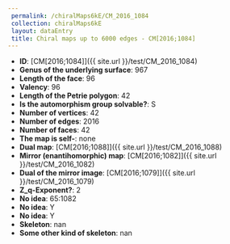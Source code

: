 ```yaml
--- 
 permalink: /chiralMaps6kE/CM_2016_1084 
 collection: chiralMaps6kE
 layout: dataEntry
 title: Chiral maps up to 6000 edges - CM[2016;1084]
---
```


- **ID**: [CM[2016;1084]]({{ site.url }}/test/CM_2016_1084)
- **Genus of the underlying surface**: 967
- **Length of the face**: 96
- **Valency**: 96
- **Length of the Petrie polygon**: 42
- **Is the automorphism group solvable?**: S
- **Number of vertices**: 42
- **Number of edges**: 2016
- **Number of faces**: 42
- **The map is self-**: none
- **Dual map**: [CM[2016;1088]]({{ site.url }}/test/CM_2016_1088)
- **Mirror (enantihomorphic) map**: [CM[2016;1082]]({{ site.url }}/test/CM_2016_1082)
- **Dual of the mirror image**: [CM[2016;1079]]({{ site.url }}/test/CM_2016_1079)
- **Z_q-Exponent?**: 2
- **No idea**:  65:1082
- **No idea**: Y
- **No idea**: Y
- **Skeleton**: nan
- **Some other kind of skeleton**: nan
